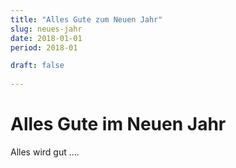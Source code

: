 ```yaml
---
title: "Alles Gute zum Neuen Jahr"  
slug: neues-jahr
date: 2018-01-01
period: 2018-01

draft: false
  
---
```

# Alles Gute im Neuen Jahr
Alles wird gut ....